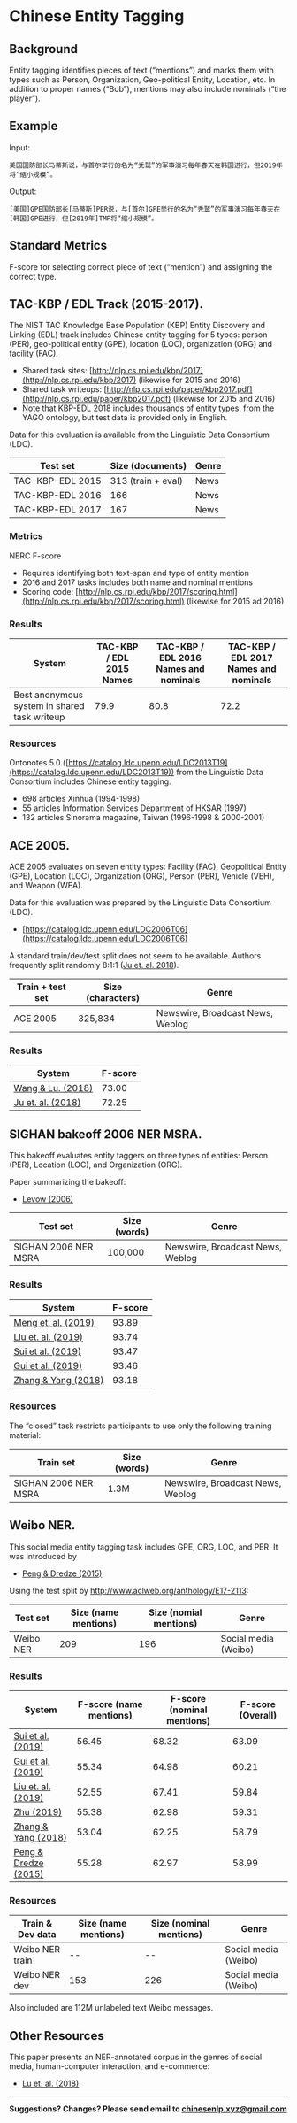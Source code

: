 # Chinese Entity Tagging

## Background

Entity tagging identifies pieces of text (“mentions”) and marks them with types such as Person, Organization, Geo-political Entity, Location, etc.  In addition to proper names (“Bob”), mentions may also include nominals (“the player”).

## Example

Input:

```
美国国防部长马蒂斯说，与首尔举行的名为“秃鹫”的军事演习每年春天在韩国进行，但2019年将“缩小规模”。
```

Output:

```
[美国]GPE国防部长[马蒂斯]PER说，与[首尔]GPE举行的名为“秃鹫”的军事演习每年春天在[韩国]GPE进行，但[2019年]TMP将“缩小规模”。
```

## Standard Metrics

F-score for selecting correct piece of text (“mention”) and assigning the correct type.



## <span class="t">TAC-KBP / EDL Track (2015-2017)</span>.

The NIST TAC Knowledge Base Population (KBP) Entity Discovery and Linking (EDL) track includes Chinese entity tagging for 5 types: person (PER), geo-political entity (GPE), location (LOC), organization (ORG) and facility (FAC).
* Shared task sites: [http://nlp.cs.rpi.edu/kbp/2017](http://nlp.cs.rpi.edu/kbp/2017) (likewise for 2015 and 2016)
* Shared task writeups: [http://nlp.cs.rpi.edu/paper/kbp2017.pdf](http://nlp.cs.rpi.edu/paper/kbp2017.pdf) (likewise for 2015 and 2016)
* Note that KBP-EDL 2018 includes thousands of entity types, from the YAGO ontology, but test data is provided only in English.

Data for this evaluation is available from the Linguistic Data Consortium (LDC).

| Test set | Size (documents) | Genre | 
| --- | --- | --- |
| TAC-KBP-EDL 2015| 313 (train + eval) | News 
| TAC-KBP-EDL 2016 | 166 | News |
| TAC-KBP-EDL 2017 | 167 | News |
  
  
  
### Metrics

NERC F-score
* Requires identifying both text-span and type of entity mention
* 2016 and 2017 tasks includes both name and nominal mentions
* Scoring code: [http://nlp.cs.rpi.edu/kbp/2017/scoring.html](http://nlp.cs.rpi.edu/kbp/2017/scoring.html) (likewise for 2015 ad 2016)


### Results

| System | TAC-KBP / EDL 2015 Names | TAC-KBP / EDL 2016 Names and nominals | TAC-KBP / EDL 2017 Names and nominals |
| --- | --- | --- | --- |
| Best anonymous system in shared task writeup| 79.9 | 80.8 | 72.2 |
 
### Resources

Ontonotes 5.0 ([https://catalog.ldc.upenn.edu/LDC2013T19](https://catalog.ldc.upenn.edu/LDC2013T19)) from the Linguistic Data Consortium includes Chinese entity tagging.
* 698 articles Xinhua (1994-1998)
* 55 articles Information Services Department of HKSAR (1997)
* 132 articles Sinorama magazine, Taiwan (1996-1998 & 2000-2001)



## <span class="t">ACE 2005</span>.

ACE 2005 evaluates on seven entity types: Facility (FAC), Geopolitical Entity (GPE), Location (LOC), Organization (ORG), Person (PER), Vehicle (VEH), and Weapon (WEA).

Data for this evaluation was prepared by the Linguistic Data Consortium (LDC).
* [https://catalog.ldc.upenn.edu/LDC2006T06](https://catalog.ldc.upenn.edu/LDC2006T06)

A standard train/dev/test split does not seem to be available.  Authors frequently split randomly 8:1:1 ([Ju et. al. 2018](http://www.aclweb.org/anthology/N18-1131)).

  
| Train + test set| Size (characters) | Genre |
| --- | --- | --- |
| ACE 2005| 325,834 | Newswire, Broadcast News, Weblog |
  

### Results

| System | F-score |
| --- | --- |
| [Wang & Lu. (2018)](https://arxiv.org/pdf/1810.01808.pdf) | 73.00 | 
| [Ju et. al. (2018)](http://www.aclweb.org/anthology/N18-1131) | 72.25 | 



## <span class="t">SIGHAN bakeoff 2006 NER MSRA</span>.

This bakeoff evaluates entity taggers on three types of entities: Person (PER), Location (LOC), and Organization (ORG).

Paper summarizing the bakeoff:
* [Levow (2006)](http://acl-arc.comp.nus.edu.sg/archives/acl-arc-090501d4/data/pdf/anthology-PDF/W/W06/W06-0115.pdf) 
  
| Test set | Size (words) | Genre | 
| --- | --- | --- |
| SIGHAN 2006 NER MSRA | 100,000 | Newswire, Broadcast News, Weblog |
  
### Results

| System | F-score |
| --- | --- | 
| [Meng et. al. (2019)](https://arxiv.org/abs/1901.10125) | 93.89 | 
| [Liu et. al. (2019)](https://www.aclweb.org/anthology/N19-1247) | 93.74 |
| [Sui et al. (2019)](https://www.aclweb.org/anthology/D19-1396/) | 93.47 | 
| [Gui et al. (2019)](https://www.aclweb.org/anthology/D19-1096/) | 93.46 |
| [Zhang & Yang (2018)](http://aclweb.org/anthology/P18-1144) | 93.18 |
 
### Resources 

The “closed” task restricts participants to use only the following training material:

| Train set | Size (words) | Genre |
| --- | --- | --- |
| SIGHAN 2006 NER MSRA | 1.3M  | Newswire, Broadcast News, Weblog |



## <span class="t">Weibo NER</span>.

This social media entity tagging task includes GPE, ORG, LOC, and PER.  It was introduced by
* [Peng & Dredze (2015)](https://aclweb.org/anthology/D15-1064)

Using the test split by http://www.aclweb.org/anthology/E17-2113:
  
| Test set | Size (name mentions) | Size (nomial mentions) | Genre |
| --- | --- | --- | --- |
| Weibo NER | 209 | 196 | Social media (Weibo) |
  

### Results

| System | F-score (name mentions) | F-score (nominal mentions) | F-score (Overall) |
| --- | --- | --- | --- |
| [Sui et al. (2019)](https://www.aclweb.org/anthology/D19-1396/) | 56.45 | 68.32 | 63.09 |
| [Gui et al. (2019)](https://www.aclweb.org/anthology/D19-1096/) | 55.34 | 64.98 | 60.21 |
| [Liu et. al. (2019)](https://www.aclweb.org/anthology/N19-1247) | 52.55 | 67.41 | 59.84 |
|[Zhu (2019)](https://www.aclweb.org/anthology/N19-1342)|55.38 | 62.98 | 59.31 |
|[Zhang & Yang (2018)](http://aclweb.org/anthology/P18-1144)|53.04| 62.25 | 58.79 |
| [Peng & Dredze (2015)](https://www.cs.jhu.edu/~npeng/papers/golden_horse_supplement.pdf) | 55.28 | 62.97 | 58.99 |
 
### Resources

| Train & Dev data | Size (name mentions) | Size (nominal mentions) | Genre |
| --- | --- | --- | --- |
| Weibo NER train | --  | -- | Social media (Weibo) |
| Weibo NER  dev | 153 | 226 | Social media (Weibo) |

Also included are 112M unlabeled text Weibo messages.



## Other Resources

This paper presents an NER-annotated corpus in the genres of social media, human-computer interaction, and e-commerce:
* [Lu et. al. (2018)](http://aclweb.org/anthology/L18-1706) 


---

**Suggestions? Changes? Please send email to [chinesenlp.xyz@gmail.com](mailto:chinesenlp.xyz@gmail.com)**



